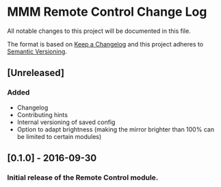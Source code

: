 # MMM Remote Control Change Log
All notable changes to this project will be documented in this file.

The format is based on [Keep a Changelog](http://keepachangelog.com/) 
and this project adheres to [Semantic Versioning](http://semver.org/).

## [Unreleased]
### Added
- Changelog
- Contributing hints
- Internal versioning of saved config
- Option to adapt brightness (making the mirror brighter than 100% can be limited to certain modules)

## [0.1.0] - 2016-09-30
### Initial release of the Remote Control module.

